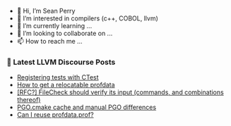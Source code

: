 - 👋 Hi, I’m Sean Perry
- 👀 I’m interested in compilers (c++, COBOL, llvm)
- 🌱 I’m currently learning ...
- 💞️ I’m looking to collaborate on ...
- 📫 How to reach me ...

<!---
s66perry/s66perry is a ✨ special ✨ repository because its `README.md` (this file) appears on your GitHub profile.
You can click the Preview link to take a look at your changes.
--->
### 📕 Latest LLVM Discourse Posts

<!-- DISCOURSE-LLVM:START -->
- [Registering tests with CTest](https://discourse.llvm.org/t/registering-tests-with-ctest/88363#post_2)
- [How to get a relocatable profdata](https://discourse.llvm.org/t/how-to-get-a-relocatable-profdata/88364#post_1)
- [[RFC?] FileCheck should verify its input &lpar;commands, and combinations thereof&rpar;](https://discourse.llvm.org/t/rfc-filecheck-should-verify-its-input-commands-and-combinations-thereof/87454#post_9)
- [PGO.cmake cache and manual PGO differences](https://discourse.llvm.org/t/pgo-cmake-cache-and-manual-pgo-differences/88356#post_4)
- [Can I reuse profdata.prof?](https://discourse.llvm.org/t/can-i-reuse-profdata-prof/88354#post_4)
<!-- DISCOURSE-LLVM:END -->
